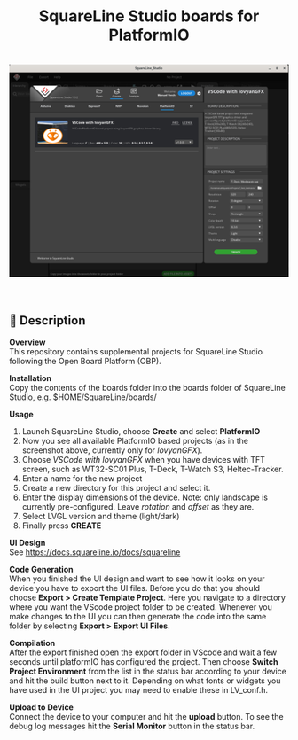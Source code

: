 <h1 align="center">SquareLine Studio boards for PlatformIO</h1>
<div align="center">
  <img src="./project.png">
</div>
<br>
<br>

## :ledger: Description

**Overview**<br>
This repository contains supplemental projects for SquareLine Studio following the Open Board Platform (OBP).

**Installation**<br>
Copy the contents of the boards folder into the boards folder of SquareLine Studio, e.g.
$HOME/SquareLine/boards/

**Usage**<br>

1. Launch SquareLine Studio, choose **Create** and select **PlatformIO**
2. Now you see all available PlatformIO based projects (as in the screenshot above, currently only for _lovyanGFX_).
3. Choose _VSCode with lovyanGFX_ when you have devices with TFT screen, such as WT32-SC01 Plus, T-Deck, T-Watch S3, Heltec-Tracker.
4. Enter a name for the new project
5. Create a new directory for this project and select it.
6. Enter the display dimensions of the device. Note: only landscape is currently pre-configured. Leave _rotation_ and _offset_ as they are.
7. Select LVGL version and theme (light/dark)
8. Finally press **CREATE**

**UI Design**<br>
See https://docs.squareline.io/docs/squareline

**Code Generation**<br>
When you finished the UI design and want to see how it looks on your device you have to export the UI files. Before you do that you should choose **Export > Create Template Project**. Here you navigate to a directory where you want the VScode project folder to be created.
Whenever you make changes to the UI you can then generate the code into the same folder by selecting **Export > Export UI Files**.

**Compilation**<br>
After the export finished open the export folder in VScode and wait a few seconds until platformIO has configured the project. Then choose **Switch Project Environment** from the list in the status bar according to your device and hit the build button next to it. Depending on what fonts or widgets you have used in the UI project you may need to enable these in LV_conf.h.

**Upload to Device**<br>
Connect the device to your computer and hit the **upload** button. To see the debug log messages hit the **Serial Monitor** button in the status bar.
